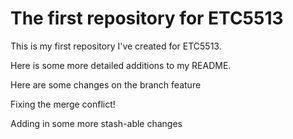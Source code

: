 # The first repository for ETC5513

This is my first repository I've created for ETC5513.

Here is some more detailed additions to my README.

Here are some changes on the branch feature

Fixing the merge conflict!

Adding in some more stash-able changes


